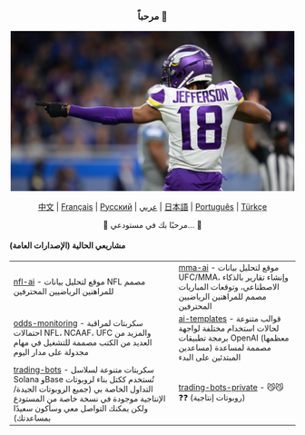 
<div align="center">
    <h3>مرحباً 🤝</h3>
<!--     <img src="https://static.vecteezy.com/system/resources/thumbnails/017/047/854/small_2x/cute-cat-illustration-cat-kawaii-chibi-drawing-style-cat-cartoon-vector.jpg" width="200"/> -->
<!--     <img src="images/justin-jefferson.png" alt="Justin Jefferson" width="900"/> -->
    <img src="images/justin-jefferson-2.jpg" alt="Justin Jefferson" width="500"/>
</div>

<p align="center">
    <a href="https://github.com/bestisblessed/bestisblessed/blob/main/README_CN.md">中文</a> |
    <a href="https://github.com/bestisblessed/bestisblessed/blob/main/README_FR.md">Français</a> |
    <a href="https://github.com/bestisblessed/bestisblessed/blob/main/README_RU.md">Русский</a> |
    <a href="https://github.com/bestisblessed/bestisblessed/blob/main/README_AR.md">عربي</a> |
    <a href="https://github.com/bestisblessed/bestisblessed/blob/main/README_JP.md">日本語</a> |
    <a href="https://github.com/bestisblessed/bestisblessed/blob/main/README_PTBR.md">Português</a> |
    <a href="https://github.com/bestisblessed/bestisblessed/blob/main/README_TR.md">Türkçe</a>
</p>
<p align="center">🚀 مرحبًا بك في مستودعي... 🚀</p>

<h4 align="left">مشاريعي الحالية (الإصدارات العامة)</h4>
    <table align="center">
        <tr>
            <td><a href="https://nfl-ai.streamlit.app/">nfl-ai</a> - موقع لتحليل بيانات NFL مصمم للمراهنين الرياضيين المحترفين</td>
            <td><a href="https://mma-ai.streamlit.app/">mma-ai</a> - موقع لتحليل بيانات UFC/MMA، وإنشاء تقارير بالذكاء الاصطناعي، وتوقعات المباريات مصمم للمراهنين الرياضيين المحترفين</td>
        </tr>
        <tr>
            <td><a href="https://github.com/bestisblessed/odds-monitoring">odds-monitoring</a> - سكربتات لمراقبة احتمالات NFL، NCAAF، UFC والمزيد من العديد من الكتب مصممة للتشغيل في مهام مجدولة على مدار اليوم</td>
            <td><a href="https://github.com/bestisblessed/ai-templates">ai-templates</a> - قوالب متنوعة لحالات استخدام مختلفة لواجهة برمجة تطبيقات OpenAI (معظمها مساعدين) مصممة لمساعدة المبتدئين على البدء</td>
        </tr>
        <tr>
            <td><a href="https://github.com/bestisblessed/trading-bots">trading-bots</a> - سكربتات متنوعة لسلاسل Solana وBase تُستخدم ككتل بناء لروبوتات التداول الخاصة بي (جميع الروبوتات الجيدة/الإنتاجية موجودة في نسخة خاصة من المستودع ولكن يمكنك التواصل معي وسأكون سعيدًا بمساعدتك)</td>
            <td><a href="https://github.com/bestisblessed/trading-bots-private">trading-bots-private</a> - 😼😼❓❓ (روبوتات إنتاجية)</td>
        </tr>
    </table>
</div>
